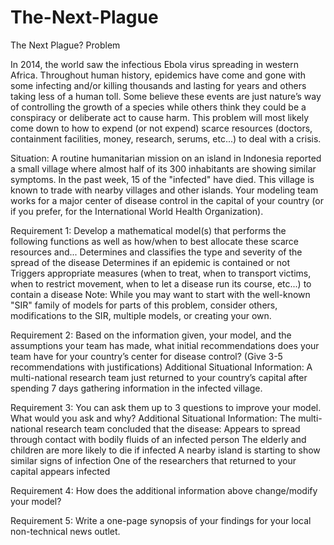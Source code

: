 # The-Next-Plague
The Next Plague?
Problem	 
 	
In 2014, the world saw the infectious Ebola virus spreading in western Africa. Throughout human history, epidemics have come and gone with some infecting and/or killing thousands and lasting for years and others taking less of a human toll. Some believe these events are just nature’s way of controlling the growth of a species while others think they could be a conspiracy or deliberate act to cause harm. This problem will most likely come down to how to expend (or not expend) scarce resources (doctors, containment facilities, money, research, serums, etc...) to deal with a crisis.

Situation: A routine humanitarian mission on an island in Indonesia reported a small village where almost half of its 300 inhabitants are showing similar symptoms. In the past week, 15 of the "infected" have died. This village is known to trade with nearby villages and other islands. Your modeling team works for a major center of disease control in the capital of your country (or if you prefer, for the International World Health Organization).

Requirement 1: Develop a mathematical model(s) that performs the following functions as well as how/when to best allocate these scarce resources and...
Determines and classifies the type and severity of the spread of the disease
Determines if an epidemic is contained or not
Triggers appropriate measures (when to treat, when to transport victims, when to restrict movement, when to let a disease run its course, etc...) to contain a disease Note: While you may want to start with the well-known "SIR" family of models for parts of this problem, consider others, modifications to the SIR, multiple models, or creating your own.

Requirement 2: Based on the information given, your model, and the assumptions your team has made, what initial recommendations does your team have for your country’s center for disease control? (Give 3-5 recommendations with justifications)
Additional Situational Information: A multi-national research team just returned to your country’s capital after spending 7 days gathering information in the infected village.

Requirement 3: You can ask them up to 3 questions to improve your model. What would you ask and why?
Additional Situational Information: The multi-national research team concluded that the disease:
Appears to spread through contact with bodily fluids of an infected person
The elderly and children are more likely to die if infected
A nearby island is starting to show similar signs of infection
One of the researchers that returned to your capital appears infected

Requirement 4: How does the additional information above change/modify your model?

Requirement 5: Write a one-page synopsis of your findings for your local non-technical news outlet.

